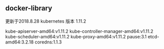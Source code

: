 ## docker-library
更新于2018.8.28
kubernetes 版本 1.11.2

kube-apiserver-amd64:v1.11.2
kube-controller-manager-amd64:v1.11.2
kube-scheduler-amd64:v1.11.2
kube-proxy-amd64:v1.11.2
pause:3.1
etcd-amd64:3.2.18
coredns:1.1.3
